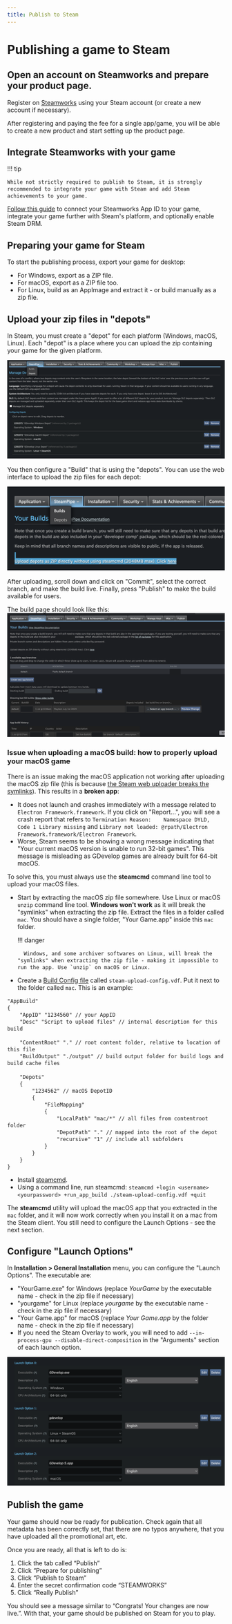 ```yaml
---
title: Publish to Steam
---
```


# Publishing a game to Steam

## Open an account on Steamworks and prepare your product page.

Register on [Steamworks](https://partner.steamgames.com/) using your Steam account (or create a new account if necessary).

After registering and paying the fee for a single app/game, you will be able to create a new product and start setting up the product page.

## Integrate Steamworks with your game

!!! tip

    While not strictly required to publish to Steam, it is strongly recommended to integrate your game with Steam and add Steam achievements to your game.

[Follow this guide](/gdevelop5/all-features/steamworks/) to connect your Steamworks App ID to your game, integrate your game further with Steam's platform, and optionally enable Steam DRM.

## Preparing your game for Steam

To start the publishing process, export your game for desktop:

- For Windows, export as a ZIP file.
- For macOS, export as a ZIP file too.
- For Linux, build as an AppImage and extract it - or build manually as a zip file.

## Upload your zip files in "depots"

In Steam, you must create a "depot" for each platform (Windows, macOS, Linux). Each "depot" is a place where you can upload the zip containing your game for the given platform.

![](./depots-configuration.png)

You then configure a "Build" that is using the "depots". You can use the web interface to upload the zip files for each depot:

![](./builds-upload-web.png)

After uploading, scroll down and click on "Commit", select the correct branch, and make the build live.
Finally, press "Publish" to make the build available for users.

The build page should look like this:
![](./builds-upload-commit-done.png)

### Issue when uploading a macOS build: how to properly upload your macOS game

There is an issue making the macOS application not working after uploading the macOS zip file (this is because [the Steam web uploader breaks the symlinks](https://github.com/electron-userland/electron-builder/issues/5767#issuecomment-813920169)). This results in a **broken app**:

- It does not launch and crashes immediately with a message related to `Electron Framework.framework`. If you click on "Report...", you will see a crash report that refers to `Termination Reason:    Namespace DYLD, Code 1 Library missing` and `Library not loaded: @rpath/Electron Framework.framework/Electron Framework`.
- Worse, Steam seems to be showing a wrong message indicating that "Your current macOS version is unable to run 32-bit games". This message is misleading as GDevelop games are already built for 64-bit macOS.

To solve this, you must always use the **steamcmd** command line tool to upload your macOS files.

- Start by extracting the macOS zip file somewhere. Use Linux or macOS `unzip` command line tool. **Windows won't work** as it will break the "symlinks" when extracting the zip file. Extract the files in a folder called `mac`. You should have a single folder, "Your Game.app" inside this `mac` folder.

  !!! danger

        Windows, and some archiver softwares on Linux, will break the "symlinks" when extracting the zip file - making it impossible to run the app. Use `unzip` on macOS or Linux.

- Create a [Build Config file](https://partner.steamgames.com/doc/sdk/uploading) called `steam-upload-config.vdf`. Put it next to the folder called `mac`. This is an example:

```
"AppBuild"
{
	"AppID" "1234560" // your AppID
	"Desc" "Script to upload files" // internal description for this build

	"ContentRoot" "." // root content folder, relative to location of this file
	"BuildOutput" "./output" // build output folder for build logs and build cache files

	"Depots"
	{
		"1234562" // macOS DepotID
		{
			"FileMapping"
			{
				"LocalPath" "mac/*" // all files from contentroot folder
				"DepotPath" "." // mapped into the root of the depot
				"recursive" "1" // include all subfolders
			}
		}
	}
}
```

- Install [steamcmd](https://developer.valvesoftware.com/wiki/SteamCMD#Downloading_SteamCMD).
- Using a command line, run steamcmd: `steamcmd +login <username> <yourpassword> +run_app_build ./steam-upload-config.vdf +quit`

The **steamcmd** utility will upload the macOS app that you extracted in the `mac` folder, and it will now work correctly when you install it on a mac from the Steam client. You still need to configure the Launch Options - see the next section.

## Configure "Launch Options"

In **Installation > General Installation** menu, you can configure the "Launch Options". The executable are:

- "YourGame.exe" for Windows (replace _YourGame_ by the executable name - check in the zip file if necessary)
- "yourgame" for Linux (replace _yourgame_ by the executable name - check in the zip file if necessary)
- "Your Game.app" for macOS (replace _Your Game.app_ by the folder name - check in the zip file if necessary)
- If you need the Steam Overlay to work, you will need to add `--in-process-gpu --disable-direct-composition` in the "Arguments" section of each launch option.

![](./launch-options.png)

## Publish the game

Your game should now be ready for publication. Check again that all metadata has been correctly set, that there are no typos anywhere, that you have uploaded all the promotional art, etc.

Once you are ready, all that is left to do is:

1. Click the tab called “Publish”
2. Click “Prepare for publishing”
3. Click “Publish to Steam”
4. Enter the secret confirmation code “STEAMWORKS”
5. Click “Really Publish”

You should see a message similar to “Congrats! Your changes are now live.”.
With that, your game should be published on Steam for you to play.
